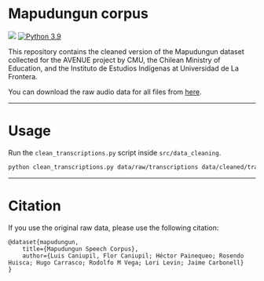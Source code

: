 # Mapudungun corpus
![](https://img.shields.io/badge/version-v1.0.0-brightgreen.svg)
[![Python 3.9](https://img.shields.io/badge/python-3.9-brightgreen.svg)](https://www.python.org/downloads/release/python-3/)

This repository contains the cleaned version of the Mapudungun dataset collected for the AVENUE project by CMU, the Chilean Ministry of Education, and the Instituto de Estudios Indígenas at Universidad de La Frontera.

You can download the raw audio data for all files from [here](http://tts.speech.cs.cmu.edu/mapudungun/AUDIO.zip).

---
# Usage

Run the `clean_transcriptions.py` script inside `src/data_cleaning`.

```bash
python clean_transcriptions.py data/raw/transcriptions data/cleaned/transcriptions
```

---

# Citation

If you use the original raw data, please use the following citation:
~~~
@dataset{mapudungun,
	title={Mapudungun Speech Corpus},
	author={Luis Caniupil, Flor Caniupil; Héctor Painequeo; Rosendo Huisca; Hugo Carrasco; Rodolfo M Vega; Lori Levin; Jaime Carbonell}
}
~~~
